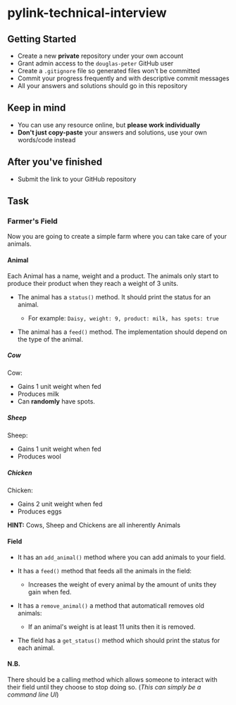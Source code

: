 # pylink-technical-interview

## Getting Started

- Create a new **private** repository under your own account
- Grant admin access to the `douglas-peter` GitHub user
- Create a `.gitignore` file so generated files won't be committed
- Commit your progress frequently and with descriptive commit messages
- All your answers and solutions should go in this repository

## Keep in mind

- You can use any resource online, but **please work individually**
- **Don't just copy-paste** your answers and solutions, use your own words/code
  instead
  
## After you've finished

- Submit the link to your GitHub repository
  
## Task
  
### Farmer's Field

Now you are going to create a simple farm
where you can take care of your animals.

#### Animal

Each Animal has a name, weight and a product. The animals only start to produce
their product when they reach a weight of 3 units.

- The animal has a `status()` method. It should print the status for an animal.

  - For example: `Daisy, weight: 9, product: milk, has spots: true`

- The animal has a `feed()` method. The implementation should depend
  on the type of the animal.

##### Cow

Cow:
- Gains 1 unit weight when fed
- Produces milk
- Can **randomly** have spots.

##### Sheep

Sheep:
- Gains 1 unit weight when fed
- Produces wool

##### Chicken

Chicken:
- Gains 2 unit weight when fed
- Produces eggs

**HINT:** Cows, Sheep and Chickens are all inherently Animals

#### Field

- It has an `add_animal()` method where you can add animals to your field.

- It has a `feed()` method that feeds all the animals in the field:

  - Increases the weight of every animal by the amount of units
    they gain when fed.

- It has a `remove_animal()` a method that automaticall removes old animals: 

  - If an animal's weight is at least 11 units then it is removed.

- The field has a `get_status()` method which should print
  the status for each animal.
  
 #### N.B.
 There should be a calling method which allows someone to interact with their
 field until they choose to stop doing so. (*This can simply be a command line UI*)
